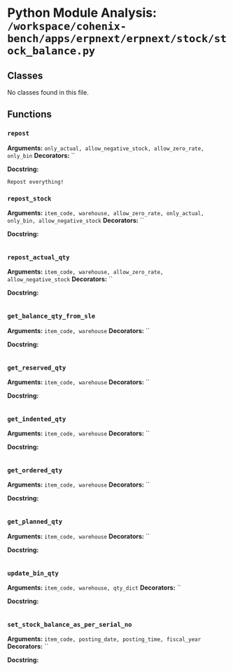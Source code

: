 # Python Module Analysis: `/workspace/cohenix-bench/apps/erpnext/erpnext/stock/stock_balance.py`

## Classes

No classes found in this file.


## Functions

### `repost`
**Arguments:** `only_actual, allow_negative_stock, allow_zero_rate, only_bin`
**Decorators:** ``

**Docstring:**
```
Repost everything!
```
### `repost_stock`
**Arguments:** `item_code, warehouse, allow_zero_rate, only_actual, only_bin, allow_negative_stock`
**Decorators:** ``

**Docstring:**
```

```
### `repost_actual_qty`
**Arguments:** `item_code, warehouse, allow_zero_rate, allow_negative_stock`
**Decorators:** ``

**Docstring:**
```

```
### `get_balance_qty_from_sle`
**Arguments:** `item_code, warehouse`
**Decorators:** ``

**Docstring:**
```

```
### `get_reserved_qty`
**Arguments:** `item_code, warehouse`
**Decorators:** ``

**Docstring:**
```

```
### `get_indented_qty`
**Arguments:** `item_code, warehouse`
**Decorators:** ``

**Docstring:**
```

```
### `get_ordered_qty`
**Arguments:** `item_code, warehouse`
**Decorators:** ``

**Docstring:**
```

```
### `get_planned_qty`
**Arguments:** `item_code, warehouse`
**Decorators:** ``

**Docstring:**
```

```
### `update_bin_qty`
**Arguments:** `item_code, warehouse, qty_dict`
**Decorators:** ``

**Docstring:**
```

```
### `set_stock_balance_as_per_serial_no`
**Arguments:** `item_code, posting_date, posting_time, fiscal_year`
**Decorators:** ``

**Docstring:**
```

```

